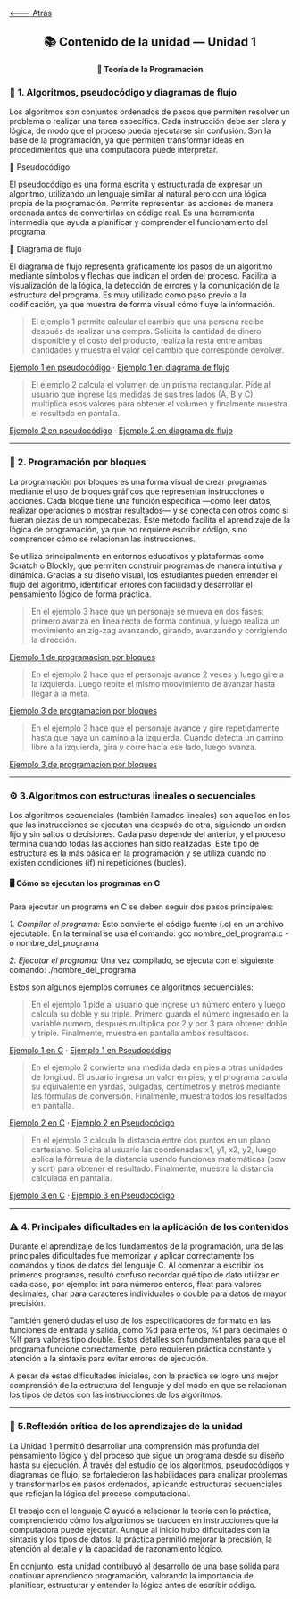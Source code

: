 [🡐 Atrás](Unidad1.md)

<div align="center">

<h2>📚 Contenido de la unidad — Unidad 1</h2>
<h4>📘 Teoría de la Programación</h4>

</div>

### 🧩 **1. Algoritmos, pseudocódigo y diagramas de flujo**

Los algoritmos son conjuntos ordenados de pasos que permiten resolver un problema o realizar una tarea específica.
Cada instrucción debe ser clara y lógica, de modo que el proceso pueda ejecutarse sin confusión.
Son la base de la programación, ya que permiten transformar ideas en procedimientos que una computadora puede interpretar.

🔹 Pseudocódigo

El pseudocódigo es una forma escrita y estructurada de expresar un algoritmo, utilizando un lenguaje similar al natural pero con una lógica propia de la programación.
Permite representar las acciones de manera ordenada antes de convertirlas en código real.
Es una herramienta intermedia que ayuda a planificar y comprender el funcionamiento del programa.

🔹 Diagrama de flujo

El diagrama de flujo representa gráficamente los pasos de un algoritmo mediante símbolos y flechas que indican el orden del proceso.
Facilita la visualización de la lógica, la detección de errores y la comunicación de la estructura del programa.
Es muy utilizado como paso previo a la codificación, ya que muestra de forma visual cómo fluye la información.

> El ejemplo 1 permite calcular el cambio que una persona recibe después de realizar una compra. Solicita la cantidad de dinero disponible y el costo del producto, realiza la resta entre ambas cantidades y muestra el valor del cambio que corresponde devolver.

[Ejemplo 1 en pseudocódigo](seis.psc) · [Ejemplo 1 en diagrama de flujo](seis.png)

> El ejemplo 2 calcula el volumen de un prisma rectangular. Pide al usuario que ingrese las medidas de sus tres lados (A, B y C), multiplica esos valores para obtener el volumen y finalmente muestra el resultado en pantalla.

[Ejemplo 2 en pseudocódigo](cinco.psc) · [Ejemplo 2 en diagrama de flujo](cinco.png)

---

### 🧱 **2. Programación por bloques**

La programación por bloques es una forma visual de crear programas mediante el uso de bloques gráficos que representan instrucciones o acciones.
Cada bloque tiene una función específica —como leer datos, realizar operaciones o mostrar resultados— y se conecta con otros como si fueran piezas de un rompecabezas.
Este método facilita el aprendizaje de la lógica de programación, ya que no requiere escribir código, sino comprender cómo se relacionan las instrucciones.

Se utiliza principalmente en entornos educativos y plataformas como Scratch o Blockly, que permiten construir programas de manera intuitiva y dinámica.
Gracias a su diseño visual, los estudiantes pueden entender el flujo del algoritmo, identificar errores con facilidad y desarrollar el pensamiento lógico de forma práctica.

> En el ejemplo 3 hace que un personaje se mueva en dos fases: primero avanza en línea recta de forma continua, y luego realiza un movimiento en zig-zag avanzando, girando, avanzando y corrigiendo la dirección.

[Ejemplo 1 de programacion por bloques](df1.png)

> En el ejemplo 2 hace que el personaje avance 2 veces y luego gire a la izquierda. Luego repite el mismo moovimiento de avanzar hasta llegar a la meta.

[Ejemplo 3 de programacion por bloques](df2.png)

> En el ejemplo 3 hace que el personaje avance y gire repetidamente hasta que haya un camino a la izquierda. Cuando detecta un camino libre a la izquierda, gira y corre hacia ese lado, luego avanza.

[Ejemplo 3 de programacion por bloques](df3.png)

---

### ⚙️ **3.Algoritmos con estructuras lineales o secuenciales**

Los algoritmos secuenciales (también llamados lineales) son aquellos en los que las instrucciones se ejecutan una después de otra, siguiendo un orden fijo y sin saltos o decisiones.
Cada paso depende del anterior, y el proceso termina cuando todas las acciones han sido realizadas.
Este tipo de estructura es la más básica en la programación y se utiliza cuando no existen condiciones (if) ni repeticiones (bucles).

#### 🖥️ **Cómo se ejecutan los programas en C**

Para ejecutar un programa en C se deben seguir dos pasos principales:

*1. Compilar el programa:*
Esto convierte el código fuente (.c) en un archivo ejecutable.
En la terminal se usa el comando: gcc nombre_del_programa.c -o nombre_del_programa


*2. Ejecutar el programa:*
Una vez compilado, se ejecuta con el siguiente comando: ./nombre_del_programa

Estos son algunos ejemplos comunes de algoritmos secuenciales:

> En el ejemplo 1 pide al usuario que ingrese un número entero y luego calcula su doble y su triple. Primero guarda el número ingresado en la variable numero, después multiplica por 2 y por 3 para obtener doble y triple. Finalmente, muestra en pantalla ambos resultados.

[Ejemplo 1 en C](ejercicio1.c) · [Ejemplo 1 en Pseudocódigo](ejercicio1.psc)

> En el ejemplo 2 convierte una medida dada en pies a otras unidades de longitud. El usuario ingresa un valor en pies, y el programa calcula su equivalente en yardas, pulgadas, centímetros y metros mediante las fórmulas de conversión. Finalmente, muestra todos los resultados en pantalla.

[Ejemplo 2 en C](ejercicio2.c) · [Ejemplo 2 en Pseudocódigo](ejercicio2.psc)

> En el ejemplo 3 calcula la distancia entre dos puntos en un plano cartesiano. Solicita al usuario las coordenadas x1, y1, x2, y2, luego aplica la fórmula de la distancia usando funciones matemáticas (pow y sqrt) para obtener el resultado. Finalmente, muestra la distancia calculada en pantalla.

[Ejemplo 3 en C](ejercicio3.c) · [Ejemplo 3 en Pseudocódigo](ejercicio3.psc)

---

### ⚠️ **4. Principales dificultades en la aplicación de los contenidos**

Durante el aprendizaje de los fundamentos de la programación, una de las principales dificultades fue memorizar y aplicar correctamente los comandos y tipos de datos del lenguaje C.
Al comenzar a escribir los primeros programas, resultó confuso recordar qué tipo de dato utilizar en cada caso, por ejemplo:
int para números enteros, float para valores decimales, char para caracteres individuales o double para datos de mayor precisión.

También generó dudas el uso de los especificadores de formato en las funciones de entrada y salida, como %d para enteros, %f para decimales o %lf para valores tipo double.
Estos detalles son fundamentales para que el programa funcione correctamente, pero requieren práctica constante y atención a la sintaxis para evitar errores de ejecución.

A pesar de estas dificultades iniciales, con la práctica se logró una mejor comprensión de la estructura del lenguaje y del modo en que se relacionan los tipos de datos con las instrucciones de los algoritmos.

---

### 💭 **5.Reflexión crítica de los aprendizajes de la unidad**

La Unidad 1 permitió desarrollar una comprensión más profunda del pensamiento lógico y del proceso que sigue un programa desde su diseño hasta su ejecución.
A través del estudio de los algoritmos, pseudocódigos y diagramas de flujo, se fortalecieron las habilidades para analizar problemas y transformarlos en pasos ordenados, aplicando estructuras secuenciales que reflejan la lógica del proceso computacional.

El trabajo con el lenguaje C ayudó a relacionar la teoría con la práctica, comprendiendo cómo los algoritmos se traducen en instrucciones que la computadora puede ejecutar.
Aunque al inicio hubo dificultades con la sintaxis y los tipos de datos, la práctica permitió mejorar la precisión, la atención al detalle y la capacidad de razonamiento lógico.

En conjunto, esta unidad contribuyó al desarrollo de una base sólida para continuar aprendiendo programación, valorando la importancia de planificar, estructurar y entender la lógica antes de escribir código.

